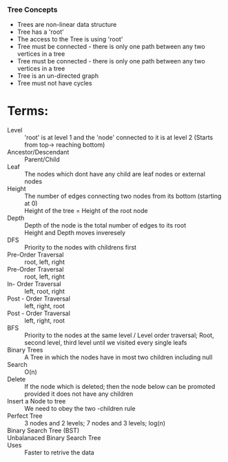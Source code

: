 ### Tree Concepts
<ul>
  <li>Trees are non-linear data structure</li>
  <li>Tree has a 'root'</li>
  <li>The access to the Tree is using 'root'</li>
  <li>Tree must be connected - there is only one path between any two vertices in a tree</li>
  <li>Tree must be connected - there is only one path between any two vertices in a tree</li>
  <li>Tree is an un-directed graph</li>
  <li>Tree must not have cycles</li>
</ul>

# Terms:

<dl>
  <dt>Level</dt>
  <dd>'root' is at level 1 and the 'node' connected to it is at level 2 (Starts from top-> reaching bottom)</dd>
  <dt>Ancestor/Descendant </dt>
  <dd>Parent/Child</dd>
  <dt>Leaf</dt>
  <dd>The nodes which dont have any child are leaf nodes or external nodes</dd>
  <dt>Height</dt>
  <dd>The number of edges connecting two nodes from its bottom (starting at 0)</dd>
  <dd>Height of the tree = Height of the root node</dd>
  <dt>Depth</dt>
  <dd>Depth of the node is the total number of edges to its root</dd>
  <dd>Height and Depth moves inveresely</dd>
  <dt>DFS</dt>
  <dd>Priority to the nodes with childrens first</dd>
  <dt>Pre-Order Traversal</dt>
  <dd>root, left, right</dd>
  <dt>Pre-Order Traversal</dt>
  <dd>root, left, right</dd>
  <dt>In- Order Traversal</dt>
  <dd>left, root, right</dd>
  <dt>Post - Order Traversal</dt>
  <dd>left, right, root</dd>
  <dt>Post - Order Traversal</dt>
  <dd>left, right, root</dd>
  <dt>BFS</dt>
  <dd>Priority to the nodes at the same level / Level order traversal; Root, second level, third level until we visited every single leafs</dd>
  <dt>Binary Trees</dt>
  <dd>A Tree in which the nodes have in most two children including null </dd>
  <dt>Search</dt>
  <dd>O(n)</dd>
  <dt>Delete</dt>
  <dd>If the node which is deleted; then the node below can be promoted provided it does not have any children</dd>
  <dt>Insert a Node to tree</dt>
  <dd>We need to obey the two -children rule</dd>
  <dt>Perfect Tree</dt>
  <dd>3 nodes and 2 levels; 7 nodes and 3 levels; log(n)</dd>
  <dt>Binary Search Tree (BST)</dt>
  <dd></dd>
  <dt>Unbalanaced Binary Search Tree</dt>
  <dd></dd>
  <dt>Uses</dt>
  <dd>Faster to retrive the data</dd>
</dl>
